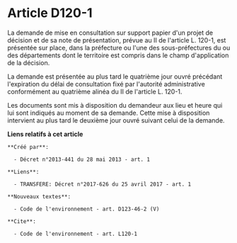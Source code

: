 # Article D120-1

La demande de mise en consultation sur support papier d'un projet de décision et de sa note de présentation, prévue au II de
l'article L. 120-1, est présentée sur place, dans la préfecture ou l'une des sous-préfectures du ou des départements dont le
territoire est compris dans le champ d'application de la décision. 

La demande est présentée au plus tard le quatrième jour ouvré précédant l'expiration du délai de consultation fixé par
l'autorité administrative conformément au quatrième alinéa du II de l'article L. 120-1. 

Les documents sont mis à disposition du demandeur aux lieu et heure qui lui sont indiqués au moment de sa demande. Cette mise
à disposition intervient au plus tard le deuxième jour ouvré suivant celui de la demande.

**Liens relatifs à cet article**

	**Créé par**:

	  - Décret n°2013-441 du 28 mai 2013 - art. 1

	**Liens**:

	  - TRANSFERE: Décret n°2017-626 du 25 avril 2017 - art. 1

	**Nouveaux textes**:

	  - Code de l'environnement - art. D123-46-2 (V)

	**Cite**:

	  - Code de l'environnement - art. L120-1
